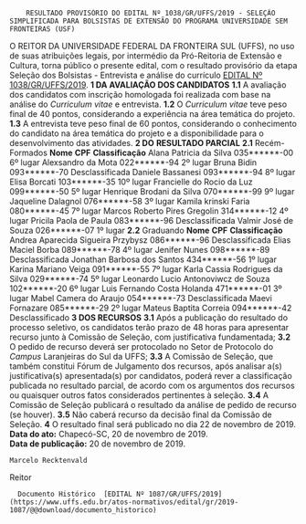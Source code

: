         RESULTADO PROVISÓRIO DO EDITAL Nº 1038/GR/UFFS/2019 - SELEÇÃO SIMPLIFICADA PARA BOLSISTAS DE EXTENSÃO DO PROGRAMA UNIVERSIDADE SEM FRONTEIRAS (USF)  

 O REITOR DA UNIVERSIDADE FEDERAL DA FRONTEIRA SUL (UFFS), no uso de suas atribuições legais, por intermédio da Pró-Reitoria de Extensão e Cultura, torna público o presente edital, com o resultado provisório da etapa Seleção dos Bolsistas - Entrevista e análise do currículo [EDITAL Nº 1038/GR/UFFS/2019](https://www.uffs.edu.br/atos-normativos/edital/gr/2019-1038).  **1 DA AVALIAÇÃO DOS CANDIDATOS** **1.1**  A avaliação dos candidatos com inscrição homologada foi realizada com base na análise do *Curriculum vitae*  e entrevista. **1.2**  O *Curriculum vitae*  teve peso final de 40 pontos, considerando a experiência na área temática do projeto. **1.3**  A entrevista teve peso final de 60 pontos, considerando o conhecimento do candidato na área temática do projeto e a disponibilidade para o desenvolvimento das atividades.  **2 DO**  **RESULTADO PARCIAL** **2.1**  Recém-Formados     **Nome**   **CPF**   **Classificação**     Alana Patricia da Silva   035******-00   6º lugar     Alexsandro da Mota   022******-94   2º lugar     Bruna Bidin   093******-70   Desclassificada     Daniele Bassanesi   093******-94   8º lugar     Elisa Borcati   103******-35   10º lugar     Francielle do Rocio da Luz   099******-50   5º lugar     Henrique Brodani da Silva   070******-99   9º lugar     Jaqueline Dalagnol   076******-58   3º lugar     Kamila krinski Faria   080******-45   7º lugar     Marcos Roberto Pires Gregolin   314******-12   4º lugar     Pricila Paola de Paula   083******-96   Desclassificada     Valmir José de Souza   026******-07   1º lugar     **2.2**  Graduando     **Nome**   **CPF**   **Classificação**     Andrea Aparecida Sigueira Przybysz   086******-96   Desclassificada     Elias Maciel Borba   089******-78   4º lugar     Jenifer Nunes   098******-89   Desclassificada     Jonathan Barbosa dos Santos   434******-56   1º lugar     Karina Mariano Veiga   091******-55   7º lugar     Karla Cassia Rodrigues da Silva   029******-74   5º lugar     Leonardo Lucio Antonoviwcz de Souza   102******-20   6º lugar     Luis Fernando Costa Holanda   471******-01   3º lugar     Mabel Camera do Araujo   054******-73   Desclassificada     Maevi Fornazare   085******-29   2º lugar     Mateus Baptita Correia   094******-42   Desclassificado      **3 DOS RECURSOS** **3.1**  Após a publicação do resultado do processo seletivo, os candidatos terão prazo de 48 horas para apresentar recurso junto à Comissão de Seleção, com justificativa fundamentada; **3.2**  O pedido de recurso deverá ser protocolado no Setor de Protocolo do *Campus*  Laranjeiras do Sul da UFFS; **3.3**  A Comissão de Seleção, que também constitui Fórum de Julgamento dos recursos, após analisar a(s) justificativa(s) apresentada(s) por candidatos, poderá rever a classificação publicada no resultado parcial, de acordo com os argumentos dos recursos ou quaisquer outros fatos considerados pertinentes à seleção. **3.4**  A Comissão de Seleção publicará o resultado da análise de pedido de recurso (se houver). **3.5**  Não caberá recurso da decisão final da Comissão de Seleção.   **4**  O resultado final será publicado no dia 22 de novembro de 2019.        **Data do ato:** Chapecó-SC, 20 de novembro de 2019.   
 **Data de publicação:**  20 de novembro de 2019. 

    Marcelo Recktenvald   
 Reitor 

      Documento Histórico  [EDITAL Nº 1087/GR/UFFS/2019](https://www.uffs.edu.br/atos-normativos/edital/gr/2019-1087/@@download/documento_historico)     
      